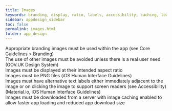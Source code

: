 ```yaml
---
title: Images  
keywords: branding, display, ratio, labels, accessibility, caching, loading, 
sidebar: appdesign_sidebar
toc: false
permalink: images.html
folder: app_design 
---
```


Appropriate branding images must be used within the app (see Core Guidelines > Branding)  
The use of other images must be avoided unless there is a real user need (GOV.UK Design System)  
Images must be displayed at their intended aspect ratio  
Images must be PNG files (iOS Human Interface Guidelines)  
Images must have alternative text labels either immediately adjacent to the image or on clicking the image to support screen readers (see Accessibility) (Material.io, iOS Human Interface Guidelines)  
Images must be downloaded from a server with image caching enabled to allow faster app loading and reduced app download size  
